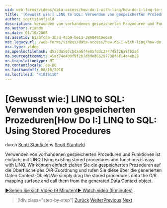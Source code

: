 ```yaml
---
uid: web-forms/videos/data-access/how-do-i-with-linq/how-do-i-linq-to-sql-using-stored-procedures
title: '[Gewusst wie:] LINQ to SQL: Verwenden von gespeicherten Prozeduren | Microsoft-Dokumentation'
author: scottstanfield
description: Verwenden von vorhandenen gespeicherten Prozeduren und Funktionen ist einfach, mit LINQ. Wir können einfach ziehen Sie die gespeicherten Prozeduren auf die Oberfläche des O/R-Zuordnung und rufen Sie diese über die ge...
ms.author: riande
ms.date: 01/10/2008
ms.assetid: b1abfcaa-3b7d-42b9-be11-38904910ece0
msc.legacyurl: /web-forms/videos/data-access/how-do-i-with-linq/how-do-i-linq-to-sql-using-stored-procedures
msc.type: video
ms.openlocfilehash: d5acda503cbdaa6f4e05fddc374745f26a9fb5a6
ms.sourcegitcommit: 45ac74e400f9f2b7dbded66297730f6f14a4eb25
ms.translationtype: MT
ms.contentlocale: de-DE
ms.lasthandoff: 08/16/2018
ms.locfileid: "41826110"
---
```

<a name="how-do-i-linq-to-sql-using-stored-procedures"></a><span data-ttu-id="41388-104">[Gewusst wie:] LINQ to SQL: Verwenden von gespeicherten Prozeduren</span><span class="sxs-lookup"><span data-stu-id="41388-104">[How Do I:] LINQ to SQL: Using Stored Procedures</span></span>
====================
<span data-ttu-id="41388-105">durch [Scott Stanfield](https://github.com/scottstanfield)</span><span class="sxs-lookup"><span data-stu-id="41388-105">by [Scott Stanfield](https://github.com/scottstanfield)</span></span>

<span data-ttu-id="41388-106">Verwenden von vorhandenen gespeicherten Prozeduren und Funktionen ist einfach, mit LINQ.</span><span class="sxs-lookup"><span data-stu-id="41388-106">Using existing stored procedures and functions is easy with LINQ.</span></span> <span data-ttu-id="41388-107">Wir können einfach ziehen Sie die gespeicherten Prozeduren auf die Oberfläche des O/R-Zuordnung und rufen Sie diese über die generierten Daten Context-Objekt.</span><span class="sxs-lookup"><span data-stu-id="41388-107">We simply drag the stored procedures onto the O/R mapping surface and call them from the generated Data Context object.</span></span>

[<span data-ttu-id="41388-108">&#9654;Sehen Sie sich Video (9 Minuten)</span><span class="sxs-lookup"><span data-stu-id="41388-108">&#9654; Watch video (9 minutes)</span></span>](https://channel9.msdn.com/Blogs/ASP-NET-Site-Videos/how-do-i-linq-to-sql-using-stored-procedures)

> [!div class="step-by-step"]
> <span data-ttu-id="41388-109">[Zurück](how-do-i-linq-to-sql-custom-linqdatasource.md)
> [Weiter](how-do-i-linq-to-sql-updating-with-stored-procedures.md)</span><span class="sxs-lookup"><span data-stu-id="41388-109">[Previous](how-do-i-linq-to-sql-custom-linqdatasource.md)
[Next](how-do-i-linq-to-sql-updating-with-stored-procedures.md)</span></span>
